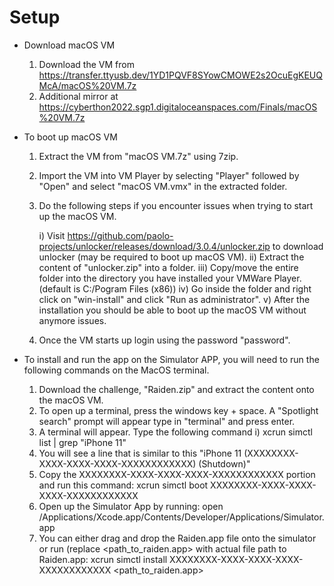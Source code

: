# Setup

* Download macOS VM

	1. Download the VM from https://transfer.ttyusb.dev/1YD1PQVF8SYowCMOWE2s2OcuEgKEUQMcA/macOS%20VM.7z
	2. Additional mirror at https://cyberthon2022.sgp1.digitaloceanspaces.com/Finals/macOS%20VM.7z

* To boot up macOS VM
	1. Extract the VM from "macOS VM.7z" using 7zip.
	2. Import the VM into VM Player by selecting "Player" followed by "Open" and select "macOS VM.vmx" in the extracted folder.
	3. Do the following steps if you encounter issues when trying to start up the macOS VM.

		i) Visit https://github.com/paolo-projects/unlocker/releases/download/3.0.4/unlocker.zip to download unlocker (may be required to boot up macOS VM).
		ii) Extract the content of "unlocker.zip" into a folder.
		iii) Copy/move the entire folder into the directory you have installed your VMWare Player. (default is C:/Pogram Files (x86))
		iv) Go inside the folder and right click on "win-install" and click "Run as administrator".
		v) After the installation you should be able to boot up the macOS VM without anymore issues.

	4. Once the VM starts up login using the password "password".

* To install and run the app on the Simulator APP, you will need to run the following commands on the MacOS terminal.
	1. Download the challenge, "Raiden.zip" and extract the content onto the macOS VM.
	2. To open up a terminal, press the windows key + space. A "Spotlight search" prompt will appear type in "terminal" and press enter.
	3. A terminal will appear. Type the following command
		i) xcrun simctl list | grep "iPhone 11"
	4. You will see a line that is similar to this "iPhone 11 (XXXXXXXX-XXXX-XXXX-XXXX-XXXXXXXXXXXX) (Shutdown)"
	5. Copy the XXXXXXXX-XXXX-XXXX-XXXX-XXXXXXXXXXXX portion and run this command: xcrun simctl boot XXXXXXXX-XXXX-XXXX-XXXX-XXXXXXXXXXXX
	6. Open up the Simulator App by running: open /Applications/Xcode.app/Contents/Developer/Applications/Simulator.app
	7. You can either drag and drop the Raiden.app file onto the simulator or run (replace <path_to_raiden.app> with actual file path to Raiden.app: xcrun simctl install XXXXXXXX-XXXX-XXXX-XXXX-XXXXXXXXXXXX <path_to_raiden.app>
